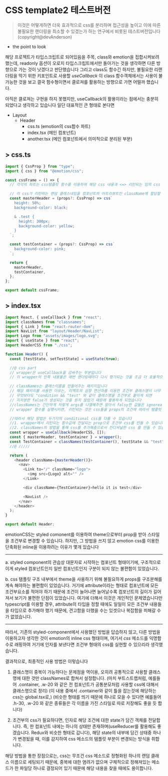 # CSS template2 테스트버전

> 이것은 어떻게하면 더욱 효과적으로 css를 분리하며 접근성을 높이고
> 이에 따른 불필요한 랜더링을 최소할 수 있겠는가 하는 연구에서 비롯된 테스트버전입니다(copyright@devAnderson)

- the point to look

해당 프로젝트가 타입스크립트로 되어있음을 주목, class와 emotion을 접합시켜보려 했는데,
readonly 옵션이 오로지 타입스크립트에서만 돌아가는 것을 생각하면 다른 방향으로 가는 것이 낫겠다고 판단했습니다
그리고 class도 함수긴 하지만, 불필요한 리랜더링을 막기 위한 키포인트로 사용할 _useCallback_ 이 class 함수객체에서는 사용이 불가능한 것을 보고 결국 함수형이면서 클로져를 활용하는 방향으로 가면 어떨까 했습니다.

아직은 클로져는 구현을 하지 못했지만, useCallback의 활용이라는 점에서는 충분히 되었다고 생각하고 있습니다
일단 대표적인 큰 형태로 본다면

- Layout
  - Header
    - css.ts (emotion의 css함수 파트)
    - index.tsx (메인 컴포넌트)
    - another.tsx (메인 컴포넌트에서 의미적으로 분리된 부분)

## > css.ts

```js
import { CssProp } from "type";
import { css } from "@emotion/css";

const cssFrame = () => {
  // 각각의 파트는 css탬플릿 함수를 이용하여 해당 css 내용과 <=> 리턴되는 임의 css 끼리 연결되는 고리를 만들어줍니다.

  // 이 css가 리턴하는 랜덤 클래스네임을 컴포넌트의 어트리뷰트인 className에 할당할 경우, 또다르게 기호화된 css 클래스가 만들어지며 최종적으로 할당됩니다.
  const masterHeader = (props?: CssProp) => css`
    height: 50%;
    background-color: black;

    & .test {
      height: 300px;
      background-color: yellow;
    }
  `;

  const testContainer = (props?: CssProp) => css`
    background-color: pink;
  `;

  return {
    masterHeader,
    testContainer,
  };
};

export default cssFrame;
```

## > index.tsx

```js
import React, { useCallback } from "react";
import classNames from "classnames";
import { Link } from "react-router-dom";
import NavList from "layout/Header/NavList";
import Logo from "assets/images/logo.svg";
import { useState } from "react";
import HeaderCSS from "./css";

function Header() {
  const [testState, setTestState] = useState(true);

  //@ css part
  // wrapper은 useCallback을 감싸주는 부분입니다
  // 이 wrapper의 안쪽 내용물은 매번 랜더링때마다 다시 평가되는 것을 조금 더 효율적으로 만들어보고자 useCallback으로 감싸주게 되었습니다

  // classNames는 클래스이름을 만들어주는 패키지입니다
  // 해당 패키지를 사용한 이유는, 리엑트의 삼항 연산자를 이용한 조건부 클래스명이 너무 지저분하게 길어져서 분리하고 싶었던 마음도 있고,
  // 무엇보다도 "condition && "test" 와 같이 클래스명을 조건부로 붙이게 되면
  // 지저분한 false가 생성되는 것을 원치 않았기 때문에 활용하게 되었습니다
  //classNames는 간단하게 저렇게 args를 나열해주면 알아서 falsy한 값들은 ignorea하고, 유효한 값을 남겨 띄어쓰기 기준으로 클래스이름을 만들어줍니다
  // wrapper 함수를 실행시키면, 리턴되는 것은 css들을 props의 조건에 따라서 탬플릿 안의 스트링값을 변경하는 함수들을 담은 객체를 리턴하고, 이 객체들을 구조분해하여 const로 할당하였습니다.

  //따라서 해당 방법은 두가지의 conditional css를 다룰 수 있습니다
  //1. wrapper에서 리턴되는 함수값에 전달되는 prop으로 조건부 css를 만들 수 있습니다
  //2. classNames의 방법을 통해 css를 추가해줌으로서 컨디셔널한 css 를 만들 수 있습니다.
  const wrapper = useCallback(HeaderCSS, []);
  const { masterHeader, testContainer } = wrapper();
  const TestContainer = classNames(testContainer(), testState && "test");
  //@ /////

  return (
    <header className={masterHeader()}>
      <nav>
        <Link to="/" className="logo">
          <img src={Logo} alt="" />
        </Link>

        <div className={TestContainer}>hello it is test</div>

        <NavList />
      </nav>
    </header>
  );
}

export default Header;
```

emotionCSS는 styled comonent를 이용하여 theme으로부터 prop을 받아 스타일을 조건부로 변경할 수 있습니다.
하지만, 그 방법을 쓰지 않고 emotion css를 이용한 단축화된 inline을 이용하려는 이유가 몇개 있습니다

---

a. styled component의 관습상 대문자로 시작하는 컴포넌트 형태이기에, 구조적으로 이게 styled 컴포넌트인지 일반 컴포넌트인지 구분이 되지 않는 불편함이 있었습니다.

b. css 탬플릿 구조 내부에서 theme을 사용하기 위해 불필요하게 props를 구조분해를 계속 해야하는 불편함이 있었습니다. 거기에 attribute이라는 형태로 컴포넌트에 모든 조건부요소를 적어야 하기 때문에 조건이 늘어나면 늘어날수록 컴포넌트의 길이가 길어져서 보기가 불편한 단점이 있었습니다. 여기에 더해서 이것은 개인적인 문제였습니다만 typescript를 이용할 경우, attribute의 타입을 정할 때에도 일일이 모든 조건부 내용들을 타입으로 추가해야 했기 때문에, 견고함을 더했을 수는 있겟으나 복잡함을 피해갈 수가 없었습니다.

---

따라서, 기존의 styled-component에서 사용했던 방법을 답습하지 않고, 다른 방법을 이용하고자 생각한 것이 emotion의 inline css 형태이며, 여기서 _css_ 메소드를 익명함수로 래핑하여 거기에 인자를 보낸다면 조건부 형태의 css를 실현할 수 있으리라 생각했습니다.

결과적으로, 최종적인 사용 방법은 이렇습니다

1. 클래스명이 중복이 가능하다는 문제점을 역이용, 오히려 공통적으로 사용할 클래스명에 대한 것만 classNames로 합쳐서 설정합니다.
   (마치 부트스트랩처럼, 예를들어 .container, .w-20 와 같은 전 컴포넌트가 공통분모처럼 사용할 css에 대해서 클래스명으로 정리)
   (이 내용 중에서 .container와 같이 틀을 잡는것에 해당하는 css는 global.tsx로,)
   (비슷한 형태를 띄기 때문에 하나로 모을 수 있다면 예를들어 .h-30, .w-20 와 같은 종류들은 각 이름을 가진 스타일로 따로 저장해도 좋을 듯 합니다)

2. 조건부의 css가 필요하다면, 인자로 해당 조건에 대한 state가 담긴 객체를 전달합니다. 즉, 한 컴포넌트 내에는 하나의 상태만 존재하며(useReducer를 활용해도 좋겠습니다. Redux와 비슷한 형태로 갑니다), 해당 state의 내부에 담긴 상태중 하나가 변경됬을 때, 이를 감지하여 css 메소드의 탬플릿 부분이 변경되는 방식을 취합니다.

해당 방법을 통한 장점으로는, css는 무조건 css 메소드로 정형화된 하나의 랜덤 클래스 이름으로 세팅되기 때문에, 중복에 대한 염려가 없으며 구체적으로 정해져있는 메소드가 한 파일당 하나로 결정되어 있기 때문에 해당 내용을 찾을 때에도 용이합니다.
